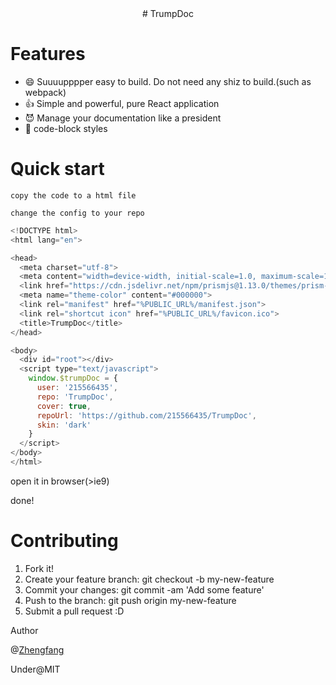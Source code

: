 <center># TrumpDoc</center>

# Features
- 😄 Suuuupppper easy to build. Do not need any shiz to build.(such as webpack)
- 👍 Simple and powerful, pure React application
- 😈 Manage your documentation like a president
- 📄 code-block styles
 
# Quick start
```
copy the code to a html file

change the config to your repo
```

```js
<!DOCTYPE html>
<html lang="en">

<head>
  <meta charset="utf-8">
  <meta content="width=device-width, initial-scale=1.0, maximum-scale=1.0, user-scalable=0;" name="viewport" />
  <link href="https://cdn.jsdelivr.net/npm/prismjs@1.13.0/themes/prism-okaidia.css" rel="stylesheet">
  <meta name="theme-color" content="#000000">
  <link rel="manifest" href="%PUBLIC_URL%/manifest.json">
  <link rel="shortcut icon" href="%PUBLIC_URL%/favicon.ico">
  <title>TrumpDoc</title>
</head>

<body>
  <div id="root"></div>
  <script type="text/javascript">
    window.$trumpDoc = {
      user: '215566435',
      repo: 'TrumpDoc',
      cover: true,
      repoUrl: 'https://github.com/215566435/TrumpDoc',
      skin: 'dark'
    }
  </script>
</body>
</html>
```

open it in browser(>ie9)

done!

# Contributing

1. Fork it!
2. Create your feature branch: git checkout -b my-new-feature
3. Commit your changes: git commit -am 'Add some feature'
4. Push to the branch: git push origin my-new-feature
5. Submit a pull request :D

Author

@[Zhengfang](https://github.com/215566435)

Under@MIT